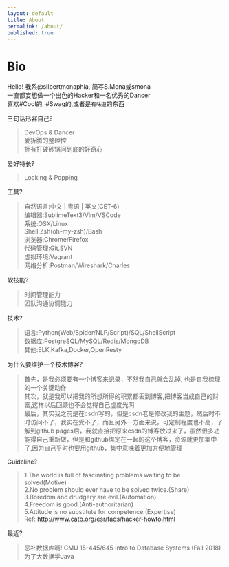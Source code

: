 ```yaml
---
layout: default
title: About
permalink: /about/
published: true
---
```

# Bio
Hello! 我系@silbertmonaphia, 简写S.Mona或smona   
一直都妄想做一个出色的Hacker和一名优秀的Dancer  
喜欢#Cool的, #Swag的,或者是`有味道`的东西  

三句话形容自己?
> DevOps & Dancer  
> 爱折腾的整理控  
> 拥有打破砂锅问到底的好奇心  

爱好特长?  
> Locking & Popping  

工具?  
> 自然语言:中文 | 粤语 | 英文(CET-6)  
> 编辑器:SublimeText3/Vim/VSCode  
> 系统:OSX/Linux  
> Shell:Zsh(oh-my-zsh)/Bash  
> 浏览器:Chrome/Firefox  
> 代码管理:Git,SVN  
> 虚拟环境:Vagrant  
> 网络分析:Postman/Wireshark/Charles  

软技能?  
> 时间管理能力  
> 团队沟通协调能力  

技术?  
> 语言:Python(Web/Spider/NLP/Script)/SQL/ShellScript  
> 数据库:PostgreSQL/MySQL/Redis/MongoDB  
> 其他:ELK,Kafka,Docker,OpenResty  

为什么要维护一个技术博客?  
> 首先，是我必须要有一个博客来记录，不然我自己就会乱掉, 也是自我梳理的一个关键动作  
> 其次，就是我可以把我的所想所得的积累都丢到博客,把博客当成自己的财富,这样以后回顾也不会觉得自己虚度光阴  
> 最后，其实我之前是在csdn写的，但是csdn老是修改我的主题，然后时不时访问不了，我实在受不了，而且另外一方面来说，可定制程度也不高，了解到github pages后，我就直接把原来csdn的博客放过来了，虽然很多功能得自己重新做，但是和github绑定在一起的这个博客，资源就更加集中了,因为自己平时也要用github，集中意味着更加方便地管理  

Guideline?
> 1.The world is full of fascinating problems waiting to be solved(Motive)  
> 2.No problem should ever have to be solved twice.(Share)  
> 3.Boredom and drudgery are evil.(Automation).  
> 4.Freedom is good.(Anti-authoritarian)  
> 5.Attitude is no substitute for competence.(Expertise)  
> Ref: http://www.catb.org/esr/faqs/hacker-howto.html  

最近?  
> 恶补数据库啊!  CMU 15-445/645 Intro to Database Systems (Fall 2018)  
> 为了大数据学Java

